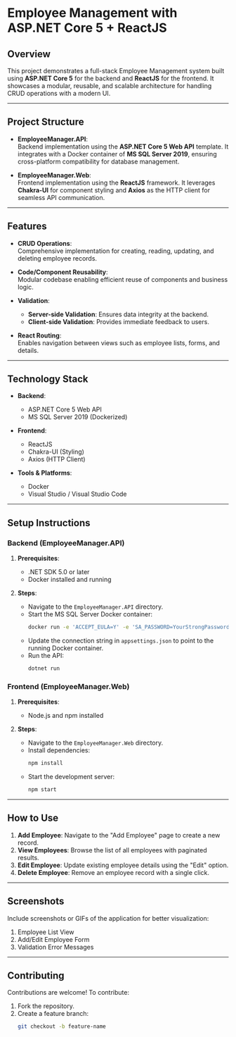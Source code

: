 # Employee Management with ASP.NET Core 5 + ReactJS

## **Overview**
This project demonstrates a full-stack Employee Management system built using **ASP.NET Core 5** for the backend and **ReactJS** for the frontend. It showcases a modular, reusable, and scalable architecture for handling CRUD operations with a modern UI.

---

## **Project Structure**
- **EmployeeManager.API**:  
  Backend implementation using the **ASP.NET Core 5 Web API** template. It integrates with a Docker container of **MS SQL Server 2019**, ensuring cross-platform compatibility for database management.
  
- **EmployeeManager.Web**:  
  Frontend implementation using the **ReactJS** framework. It leverages **Chakra-UI** for component styling and **Axios** as the HTTP client for seamless API communication.

---

## **Features**
- **CRUD Operations**:  
  Comprehensive implementation for creating, reading, updating, and deleting employee records.
  
- **Code/Component Reusability**:  
  Modular codebase enabling efficient reuse of components and business logic.

- **Validation**:  
  - **Server-side Validation**: Ensures data integrity at the backend.  
  - **Client-side Validation**: Provides immediate feedback to users.

- **React Routing**:  
  Enables navigation between views such as employee lists, forms, and details.

---

## **Technology Stack**
- **Backend**:  
  - ASP.NET Core 5 Web API  
  - MS SQL Server 2019 (Dockerized)

- **Frontend**:  
  - ReactJS  
  - Chakra-UI (Styling)  
  - Axios (HTTP Client)

- **Tools & Platforms**:  
  - Docker  
  - Visual Studio / Visual Studio Code

---

## **Setup Instructions**

### **Backend (EmployeeManager.API)**
1. **Prerequisites**:
   - .NET SDK 5.0 or later
   - Docker installed and running

2. **Steps**:
   - Navigate to the `EmployeeManager.API` directory.
   - Start the MS SQL Server Docker container:
     ```bash
     docker run -e 'ACCEPT_EULA=Y' -e 'SA_PASSWORD=YourStrongPassword!' -p 1433:1433 -d mcr.microsoft.com/mssql/server:2019-latest
     ```
   - Update the connection string in `appsettings.json` to point to the running Docker container.
   - Run the API:
     ```bash
     dotnet run
     ```

### **Frontend (EmployeeManager.Web)**
1. **Prerequisites**:
   - Node.js and npm installed

2. **Steps**:
   - Navigate to the `EmployeeManager.Web` directory.
   - Install dependencies:
     ```bash
     npm install
     ```
   - Start the development server:
     ```bash
     npm start
     ```

---

## **How to Use**
1. **Add Employee**: Navigate to the "Add Employee" page to create a new record.
2. **View Employees**: Browse the list of all employees with paginated results.
3. **Edit Employee**: Update existing employee details using the "Edit" option.
4. **Delete Employee**: Remove an employee record with a single click.

---

## **Screenshots**
Include screenshots or GIFs of the application for better visualization:
1. Employee List View  
2. Add/Edit Employee Form  
3. Validation Error Messages  

---

## **Contributing**
Contributions are welcome! To contribute:
1. Fork the repository.
2. Create a feature branch:
   ```bash
   git checkout -b feature-name
